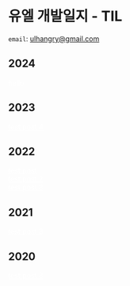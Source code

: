 # 유엘 개발일지 - TIL
`email`: ulhangry@gmail.com

## 2024<br>
<a style="color:white" href="https://github.com/umjiwan/TIL/blob/main/post/2024-02-01-hello.md">hello</a><br>

## 2023<br>
<a style="color:white" href="https://github.com/umjiwan/TIL/blob/main/post/2023-01-01-test-post-4.md">test post 4</a><br>

## 2022<br>
<a style="color:white" href="https://github.com/umjiwan/TIL/blob/main/post/2022-01-22-test-post.md">test post</a><br>
<a style="color:white" href="https://github.com/umjiwan/TIL/blob/main/post/2022-01-21-test-post-2.md">test post 2</a><br>
<a style="color:white" href="https://github.com/umjiwan/TIL/blob/main/post/2022-01-20-test-post-3.md">test post 3</a><br>

## 2021<br>
<a style="color:white" href="https://github.com/umjiwan/TIL/blob/main/post/2021-01-19-test-post-3.md">test post 3</a><br>

## 2020<br>
<a style="color:white" href="https://github.com/umjiwan/TIL/blob/main/post/2020-01-19-test-post-3.md">test post 3</a><br>
